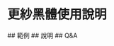 <script setup>
import tatoeba from '../../../components/FontsPreview.vue';
import setsumei from '../../../components/FontsPreview_p2.vue';
import mondai from '../../../components/FontsPreview_p3.vue';
</script>

# 更紗黑體使用說明
<ClientOnly>
## 範例
<tatoeba font="sarasa" lang="zh-tw" />
## 說明
<setsumei font="sarasa" lang="zh-tw" />
## Q&A
<mondai font="sarasa" lang="zh-tw" />
</ClientOnly>